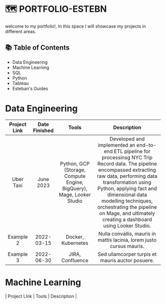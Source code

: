 # 🗺 PORTFOLIO-ESTEBN

welcome to my portfolio!, In this space I will showcase my projects in different areas.
## 📚 Table of Contents
 * Data Engineering
 * Machine Learning
 * SQL
 * Python
 * Tableau
 * Esteban's Guides
# Data Engineering
| Project Link | Date Finished | Tools | Description |
|:------------:|:-------------:|:-----:|:-----------:|
| Uber Taxi    | June 2023   | Python, GCP (Storage, Compute Engine, BigQuery), Mage, Looker Studio   | Developed and implemented an end-to-end ETL pipeline for processinsg NYC Trip Record data. The pipeline encompassed extracting raw data, performing data transformation using Python, applying fact and dimensional data modelling techniques, orchestrating the pipeline on Mage, and ultimately creating a dashboard using Looker Studio. |
| Example 2    | 2022-03-15    | Docker, Kubernetes | Nulla convallis, mauris in mattis lacinia, lorem justo cursus mauris. |
| Example 3    | 2022-06-30    | JIRA, Confluence | Sed ullamcorper turpis et mauris auctor posuere. |

# Machine Learning
| Project LInk | Tools | Description  |

